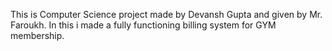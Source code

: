 This is Computer Science project made by Devansh Gupta and given by Mr. Faroukh.
In this i made a fully functioning billing system for GYM membership.

